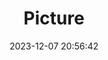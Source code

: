 ---
weight: 1
images:
- /images/edited/87.jpeg
title: Picture
date: 2023-12-07 20:56:42
tags: [luminarneo,work,ILCE-7M3,70.0]
---